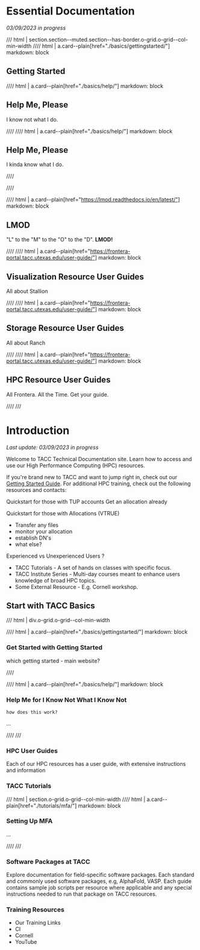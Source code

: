 # Essential Documentation
*03/09/2023 in progress*

/// html | section.section--muted.section--has-border.o-grid.o-grid--col-min-width
//// html | a.card--plain[href="./basics/gettingstarted/"]
     markdown: block
## Getting Started


//// html | a.card--plain[href="./basics/help/"]
     markdown: block

## Help Me, Please

I know not what I do.

////
//// html | a.card--plain[href="./basics/help/"]
     markdown: block

## Help Me, Please

I kinda know what I do.

////

////

//// html | a.card--plain[href="https://lmod.readthedocs.io/en/latest/"]
     markdown: block

## LMOD

"L" to the "M" to the "O" to the "D". **LMOD!**

////
//// html | a.card--plain[href="https://frontera-portal.tacc.utexas.edu/user-guide/"]
     markdown: block

## Visualization Resource User Guides

All about Stallion

////
//// html | a.card--plain[href="https://frontera-portal.tacc.utexas.edu/user-guide/"]
     markdown: block

## Storage Resource User Guides

All about Ranch

////
//// html | a.card--plain[href="https://frontera-portal.tacc.utexas.edu/user-guide/"]
     markdown: block

## HPC Resource  User Guides

All Frontera. All the Time. Get your guide.

////
///
# Introduction
*Last update: 03/09/2023 in progress*

Welcome to TACC Technical Documentation site.  Learn how to access and use our High Performance Computing (HPC) resources.

If you're brand new to TACC and want to jump right in, check out our [Getting Started Guide](basics/gettingstarted). For additional HPC training, check out the following resources and contacts:

Quickstart for those with TUP accounts
	Get an allocation already

Quickstart for those with Allocations (VTRUE)

* Transfer any files
* monitor your allocation
* establish DN's
* what else?

Experienced vs Unexperienced Users ?

- TACC Tutorials - A set of hands on classes with specific focus.
- TACC Institute Series - Multi-day courses meant to enhance users knowledge of broad HPC topics.
- Some External Resource - E.g. Cornell workshop.


## Start with TACC Basics

/// html | div.o-grid.o-grid--col-min-width

//// html | a.card--plain[href="./basics/gettingstarted/"]
     markdown: block

### Get Started with Getting Started

which getting started - main website?

////


//// html | a.card--plain[href="./basics/help/"]
     markdown: block

### Help Me for I Know Not What I Know Not
	how does this work?
...

////
///

### HPC User Guides

Each of our HPC resources has a user guide, with extensive instructions and information 



### TACC Tutorials

/// html | section.o-grid.o-grid--col-min-width
//// html | a.card--plain[href="./tutorials/mfa/"]
     markdown: block

### Setting Up MFA

...

////
///

### Software Packages at TACC

Explore documentation for field-specific software packages.  Each standard and commonly used software packages, e.g, AlphaFold, VASP.  Each guide contains sample job scripts per resource where applicable and any special instructions needed to run that package on TACC resources.

### Training Resources

* Our Training Links
* CI
* Cornell
* YouTube


